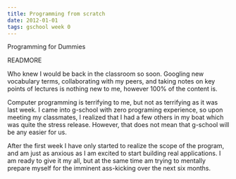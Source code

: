 ```yaml
---
title: Programming from scratch 
date: 2012-01-01
tags: gschool week 0
---
```


Programming for Dummies

READMORE

Who knew I would be back in the classroom so soon. Googling new vocabulary terms, collaborating with my peers, and taking notes on key points of lectures is nothing new to me, however 100% of the content is.

Computer programming is terrifying to me, but not as terrifying as it was last week. I came into g-school with zero programing experience, so upon meeting my classmates, I realized that I had a few others in my boat which was quite the stress release. However, that does not mean that g-school will be any easier for us.

After the first week I have only started to realize the scope of the program, and am just as anxious as I am excited to start building real applications. I am ready to give it my all, but at the same time am trying to mentally prepare myself for the imminent ass-kicking over the next six months.
